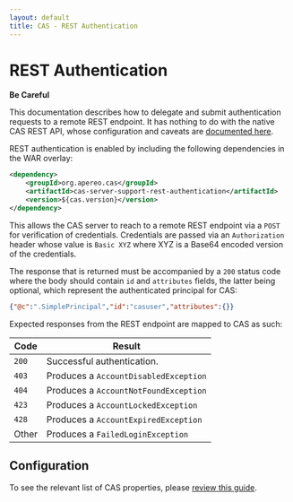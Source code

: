 ```yaml
---
layout: default
title: CAS - REST Authentication
---
```


# REST Authentication

<div class="alert alert-warning"><strong>Be Careful</strong><p>This documentation describes
how to delegate and submit authentication requests to a remote REST endpoint. It has nothing
to do with the native CAS REST API, whose configuration and caveats are
<a href="../protocol/REST-Protocol.html">documented here</a>.</p></div>

REST authentication is enabled by including the following dependencies in the WAR overlay:

```xml
<dependency>
    <groupId>org.apereo.cas</groupId>
    <artifactId>cas-server-support-rest-authentication</artifactId>
    <version>${cas.version}</version>
</dependency>
```

This allows the CAS server to reach to a remote REST endpoint via a `POST` for verification of credentials.
Credentials are passed via an `Authorization` header whose value is `Basic XYZ` where XYZ is a
Base64 encoded version of the credentials.

The response that is returned must be accompanied by a `200`
status code where the body should contain `id` and `attributes` fields, the latter being optional,
which represent the authenticated principal for CAS:

```json
{"@c":".SimplePrincipal","id":"casuser","attributes":{}}
```

Expected responses from the REST endpoint are mapped to CAS as such:

| Code                   | Result
|------------------------|---------------------------------------------
| `200`          | Successful authentication.
| `403`          | Produces a `AccountDisabledException`
| `404`          | Produces a `AccountNotFoundException`
| `423`          | Produces a `AccountLockedException`
| `428`          | Produces a `AccountExpiredException`
| Other          | Produces a `FailedLoginException`

## Configuration

To see the relevant list of CAS properties, please [review this guide](Configuration-Properties.html#rest-authentication).
